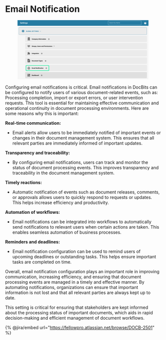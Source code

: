 # Email Notification

<figure><img src="../../../../.gitbook/assets/E-Mail Notifications.png" alt=""><figcaption></figcaption></figure>

Configuring email notifications is critical. Email notifications in DocBits can be configured to notify users of various document-related events, such as: Processing completion, import or export errors, or user intervention requests. This tool is essential for maintaining effective communication and operational continuity in document processing environments. Here are some reasons why this is important:

**Real-time communication:**&#x20;

* Email alerts allow users to be immediately notified of important events or changes in their document management system. This ensures that all relevant parties are immediately informed of important updates.

**Transparency and traceability:**&#x20;

* By configuring email notifications, users can track and monitor the status of document processing events. This improves transparency and traceability in the document management system.

**Timely reactions:**&#x20;

* Automatic notification of events such as document releases, comments, or approvals allows users to quickly respond to requests or updates. This helps increase efficiency and productivity.

**Automation of workflows:**&#x20;

* Email notifications can be integrated into workflows to automatically send notifications to relevant users when certain actions are taken. This enables seamless automation of business processes.

**Reminders and deadlines:**&#x20;

* Email notification configuration can be used to remind users of upcoming deadlines or outstanding tasks. This helps ensure important tasks are completed on time.

Overall, email notification configuration plays an important role in improving communication, increasing efficiency, and ensuring that document processing events are managed in a timely and effective manner. By automating notifications, organizations can ensure that important information is not lost and that all relevant parties are always kept up to date.



This setting is critical for ensuring that stakeholders are kept informed about the processing status of important documents, which aids in rapid decision-making and efficient management of document workflows.



{% @jira/embed url="https://fellowpro.atlassian.net/browse/DOCB-2501" %}

